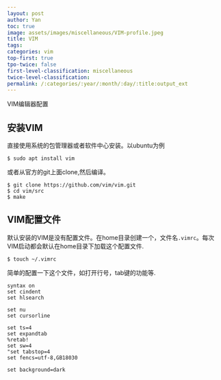 ```yaml
---
layout: post
author: Yan 
toc: true
image: assets/images/miscellaneous/VIM-profile.jpeg
title: VIM
tags:
categories: vim
top-first: true
tpo-twice: false
first-level-classification: miscellaneous
twice-level-classification:
permalink: /:categories/:year/:month/:day/:title:output_ext
---
```


VIM编辑器配置

## 安装VIM


直接使用系统的包管理器或者软件中心安装。以ubuntu为例
```shell
$ sudo apt install vim
```
或者从官方的git上面clone,然后编译。
```shell
$ git clone https://github.com/vim/vim.git
$ cd vim/src
$ make
```

## VIM配置文件

默认安装的VIM是没有配置文件。在home目录创建一个，文件名`.vimrc`。每次VIM启动都会默认在home目录下加载这个配置文件.
```shell
$ touch ~/.vimrc
```
简单的配置一下这个文件，如打开行号，tab键的功能等.

```shell
syntax on
set cindent
set hlsearch

set nu
set cursorline

set ts=4
set expandtab
%retab!
set sw=4
"set tabstop=4
set fencs=utf-8,GB18030

set background=dark
```

